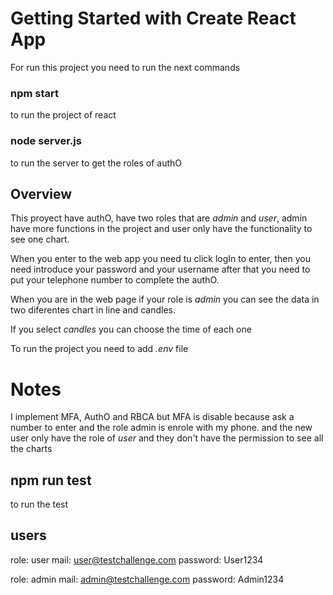 # Getting Started with Create React App

For run this project you need to run the next commands

### npm start

to run the project of react

### node server.js

to run the server to get the roles of authO

## Overview

This proyect have authO, have two roles that are *admin* and *user*, admin have more functions in the project and user only have the functionality to see one chart.

When you enter to the web app you need tu click logIn to enter, then you need introduce your password and your username after that you need to put your telephone number to complete the authO.

When you are in the web page if your role is *admin* you can see the data in two diferentes chart in line and candles.

If you select *candles* you can choose the time of each one

To run the project you need to add *.env* file

# Notes

I implement MFA, AuthO and RBCA but MFA is disable because ask a number to enter and the role admin is enrole with my phone. and the new user only have the role of *user* and they don't have the permission to see all the charts

## npm run test

to run the test

## users

role: user
mail: user@testchallenge.com
password: User1234

role: admin
mail: admin@testchallenge.com
password: Admin1234
